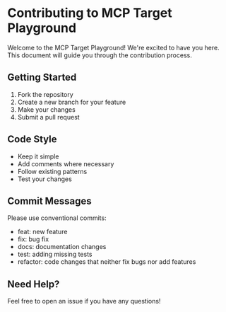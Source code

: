 # Contributing to MCP Target Playground

Welcome to the MCP Target Playground! We're excited to have you here. This document will guide you through the contribution process.

## Getting Started

1. Fork the repository
2. Create a new branch for your feature
3. Make your changes
4. Submit a pull request

## Code Style

- Keep it simple
- Add comments where necessary
- Follow existing patterns
- Test your changes

## Commit Messages

Please use conventional commits:
- feat: new feature
- fix: bug fix
- docs: documentation changes
- test: adding missing tests
- refactor: code changes that neither fix bugs nor add features

## Need Help?

Feel free to open an issue if you have any questions!